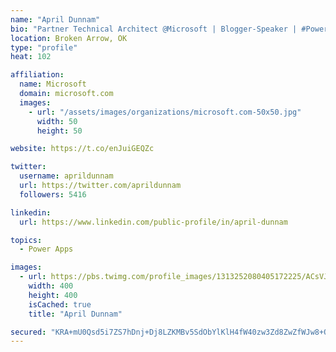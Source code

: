 ```yaml
---
name: "April Dunnam"
bio: "Partner Technical Architect @Microsoft | Blogger-Speaker | #PowerApps, #PowerAutomate, #Office365, #SharePoint | #WIT | #Karaoke Queen"
location: Broken Arrow, OK
type: "profile"
heat: 102

affiliation:
  name: Microsoft
  domain: microsoft.com
  images:
    - url: "/assets/images/organizations/microsoft.com-50x50.jpg"
      width: 50
      height: 50

website: https://t.co/enJuiGEQZc

twitter:
  username: aprildunnam
  url: https://twitter.com/aprildunnam
  followers: 5416

linkedin:
  url: https://www.linkedin.com/public-profile/in/april-dunnam

topics:
  - Power Apps

images:
  - url: https://pbs.twimg.com/profile_images/1313252080405172225/ACsVJFqU_400x400.jpg
    width: 400
    height: 400
    isCached: true
    title: "April Dunnam"

secured: "KRA+mU0Qsd5i7ZS7hDnj+Dj8LZKMBv5SdObYlKlH4fW40zw3Zd8ZwZfWJw8+OBRF+Lov0C1mMH++CVuvTUrdzvE9zN7u5rAOrGTvgtj/WVkoHZrl4CH7Kukonu0fcsK6CsdZTFIg51lL+aWTBoFi+Ie0lEvXIpP0X/5OGOGVPRR36bUKzeqbzCvBiXeRc0EJTTG3uztOKXGR2uDfylaXWPCBjSfyB8+jDILN2o8KDTCcm8GWEolwfqR+OhQ8EHk89zo1d96oFUbkhike3GXFDmL6WFM4Fj0kSzqUDOqtv21Z1CraHe7tHSND3nba42JFrJ00uE780MscbNMI11AB1AxvumPZXKt7sWcfX/+ITqfbhKOq2Dam9Ou9h53f+tudOInfleNMP/uNm5fCtZscGYAzTPjl9V3StcF9+lutI6U=;8vQoU2gwPIMMfYETxM8w9g=="
---
```


